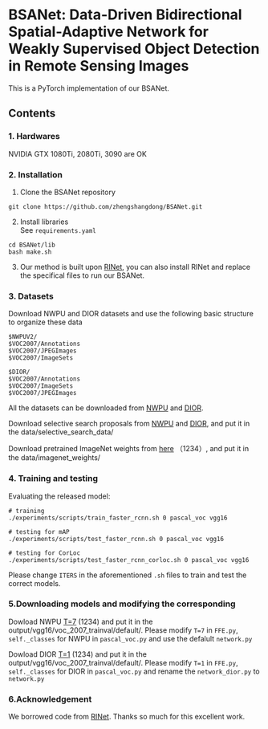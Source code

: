 # BSANet: Data-Driven Bidirectional Spatial-Adaptive Network for Weakly Supervised Object Detection in Remote Sensing Images
This is a PyTorch implementation of our BSANet.

## Contents
### 1. Hardwares
NVIDIA GTX 1080Ti, 2080Ti, 3090 are OK  

### 2. Installation
1. Clone the BSANet repository  
```
git clone https://github.com/zhengshangdong/BSANet.git
```
2. Install libraries  
See `requirements.yaml`
```
cd BSANet/lib
bash make.sh
```

3. Our method is built upon [RINet](https://github.com/XiaoxFeng/RINet), you can also install RINet and replace the specifical files to run our BSANet.

### 3. Datasets  
Download NWPU and DIOR datasets and use the following basic structure to organize these data
```
$NWPUV2/                           
$VOC2007/Annotations
$VOC2007/JPEGImages
$VOC2007/ImageSets
```
```
$DIOR/                           
$VOC2007/Annotations
$VOC2007/ImageSets
$VOC2007/JPEGImages
```
All the datasets can be downloaded from [NWPU](https://drive.google.com/file/d/15xd4TASVAC2irRf02GA4LqYFbH7QITR-/view?usp=sharing) and [DIOR](https://drive.google.com/drive/folders/1UdlgHk49iu6WpcJ5467iT-UqNPpx__CC). 

Download selective search proposals from [NWPU](https://drive.google.com/file/d/1VnmUDPomgTgmHvH3CemFOIWTLuVR5f-t/view?usp=sharing) and [DIOR](https://drive.google.com/file/d/1wbivkAxqBQB4vAX0APmVzIOhuawHpsPV/view?usp=sharing), and put it in the data/selective_search_data/

Download pretrained ImageNet weights from [here](https://pan.baidu.com/s/1035ZNsM2LzAvoCyAOnfMCw) （1234）, and put it in the data/imagenet_weights/

### 4. Training and testing
Evaluating the released model:
```
# training
./experiments/scripts/train_faster_rcnn.sh 0 pascal_voc vgg16

# testing for mAP
./experiments/scripts/test_faster_rcnn.sh 0 pascal_voc vgg16

# testing for CorLoc
./experiments/scripts/test_faster_rcnn_corloc.sh 0 pascal_voc vgg16
```
Please change `ITERS` in the aforementioned `.sh` files to train and test the correct models.

### 5.Downloading models and modifying the corresponding
Dowload NWPU [T=7](https://pan.baidu.com/s/16b0PUzPsLNfAPzZRIgA70g) (1234) and put it in the output/vgg16/voc_2007_trainval/default/. Please modify `T=7` in `FFE.py`, `self._classes` for NWPU in `pascal_voc.py` and use the defalult `network.py`

Dowload DIOR [T=1](https://pan.baidu.com/s/10xbHAChrzhA_-gi5u3Pcjw) (1234) and put it in the output/vgg16/voc_2007_trainval/default/. Please modify `T=1` in `FFE.py`, `self._classes` for DIOR in `pascal_voc.py` and rename the `network_dior.py` to `network.py`


### 6.Acknowledgement
We borrowed code from [RINet](https://github.com/XiaoxFeng/RINet). Thanks so much for this excellent work.

